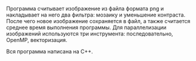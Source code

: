 Программа считывает изображение из файла формата png и накладывает на него два фильтра: мозаику и уменьшение контраста. После чего новое изображение сохраняется в файл, а также считается среднее время выполнения программы. Для параллелизации изображений используются три инструмента: последовательно, OpenMP, векторизация.

Вся программа написана на С++.
